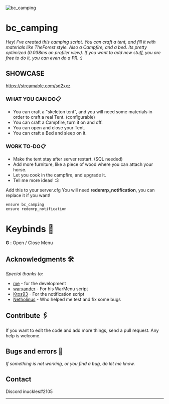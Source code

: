![bc_camping](https://i.imgur.com/8R5hQwa.png)
# bc_camping
 
_Hey! I've created this camping script. You can craft a tent, and fill it with materials like TheForest style. Also a Campfire, and a bed._
_Its pretty optimized (0.038ms on profiler view). If you want to add new stuff, you are free to do it, you can even do a PR. :)_
 
## SHOWCASE
https://streamable.com/sd2xxz

### WHAT YOU CAN DO📋
- You can craft a "skeleton tent", and you will need some materials in order to craft a real Tent. (configurable)
- You can craft a Campfire, turn it on and off.
- You can open and close your Tent.
- You can craft a Bed and sleep on it.

### WORK TO-DO📋
- Make the tent stay after server restart. (SQL needed)
- Add more furniture, like a piece of wood where you can attach your horse.
- Let you cook in the campfire, and upgrade it.
- Tell me more ideas! :3
 
Add this to your server.cfg
You will need **redemrp_notification**, you can replace it if you want!
```
ensure bc_camping
ensure redemrp_notification
```
 
# Keybinds 🔧
 
__G__ : Open / Close Menu


## Acknowledgments 🛠️
 
_Special thanks to:_
 
* [me](http://github.com/bcortezf) - for the development
* [warxander](https://github.com/warxander/warmenu) - For his WarMenu script
* [Ktos93](https://github.com/Ktos93/redemrp_notification) - For the notification script
* [Netholinus](http://steamcommunity.com/id/Netholinus/) - Who helped me test and fix some bugs
 
## Contribute 🖇️
 
If you want to edit the code and add more things, send a pull request. Any help is welcome.  
 
## Bugs and errors 🚀
 
_If something is not working, or you find a bug, do let me know._
 
## Contact
Discord inuckles#2105
 
---
